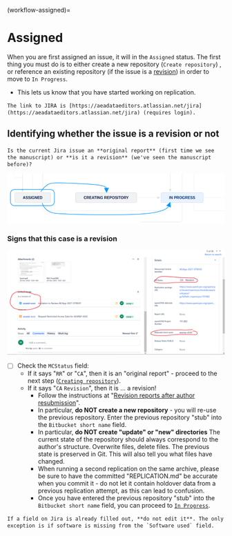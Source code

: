 
(workflow-assigned)=
# Assigned  

When you are first assigned an issue, it will in the `Assigned` status. The first thing you must do is to either create a new repository (`Create repository`) , or reference an existing repository (if the issue is a [revision](aea-revision-reports-after-author-resubmission)) in order to move to `In Progress`.

- This lets us know that you have started working on replication.


```{note}
The link to JIRA is [https://aeadataeditors.atlassian.net/jira](https://aeadataeditors.atlassian.net/jira) (requires login).
```

## Identifying whether the issue is a revision or not

```{warning}
Is the current Jira issue an **original report** (first time we see the manuscript) or **is it a revision** (we've seen the manuscript before)?
```

![Is it a revision or not?](images/AEA-Data-Editor-Workflow-V3-20240114-short-123.png)

### Signs that this case is a revision

![Signs that it's a revision](images/revisions.png)

- [ ] Check the `MCStatus` field: 
  - If it says "`RR`" or "`CA`", then it is an "original report" - proceed to the next step ([`Creating repository`](create-repo)).
  - If it says "`CA` `Revision`", then it is ... a revision! 
    - Follow the instructions at "[Revision reports after author resubmission](aea-revision-reports-after-author-resubmission)".
    - In particular, **do NOT create a new repository** - you will re-use the previous repository. Enter the previous repository "stub" into the `Bitbucket short name` field.
    - In particular, **do NOT create "update" or "new" directories** The current state of the repository should always correspond to the author's structure. Overwrite files, delete files. The previous state is preserved in Git. This will also tell you what files have changed.
    - When running a second replication on the same archive, please be sure to have the committed "REPLICATION.md" be accurate when you commit it - do not let it contain holdover data from a previous replication attempt, as this can lead to confusion.
    - Once you have entered the previous repository "stub" into the `Bitbucket short name` field, you can proceed to [`In Progress`](in-progress).

```{warning}
If a field on Jira is already filled out, **do not edit it**. The only exception is if software is missing from the `Software used` field.
```